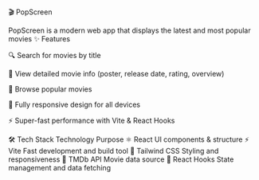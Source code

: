 🎬 PopScreen

PopScreen is a modern web app that displays the latest and most popular movies
✨ Features

🔍 Search for movies by title

📄 View detailed movie info (poster, release date, rating, overview)

🌟 Browse popular movies

📱 Fully responsive design for all devices

⚡ Super-fast performance with Vite & React Hooks


🛠️ Tech Stack
Technology	Purpose
⚛️ React	UI components & structure
⚡ Vite	Fast development and build tool
🎨 Tailwind CSS	Styling and responsiveness
🎥 TMDb API	Movie data source
🧠 React Hooks	State management and data fetching
